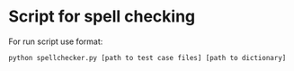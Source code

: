 # Script for spell checking

For run script use format:

    python spellchecker.py [path to test case files] [path to dictionary]